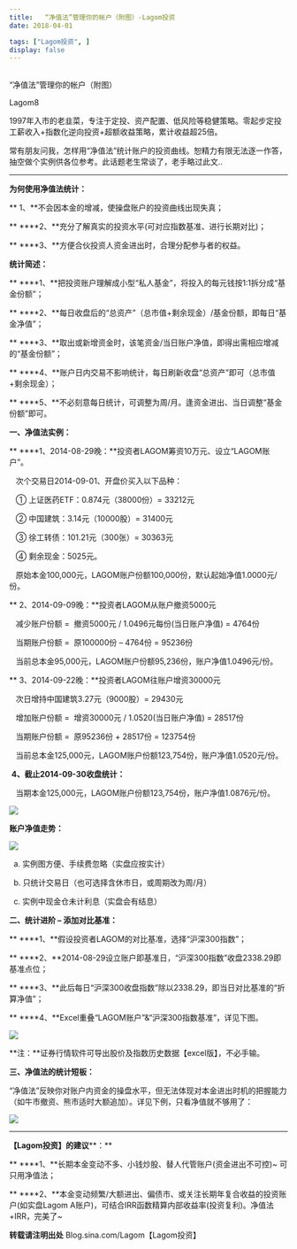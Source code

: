```yaml
---
title:   “净值法”管理你的帐户（附图）-Lagom投资
date: 2018-04-01

tags: ["Lagom投资", ]
display: false
---
```



## 



“净值法”管理你的帐户（附图）




Lagom8




1997年入市的老韭菜，专注于定投、资产配置、低风险等稳健策略。零起步定投工薪收入+指数化逆向投资+超额收益策略，累计收益超25倍。


常有朋友问我，怎样用“净值法”统计账户的投资曲线。恕精力有限无法逐一作答，抽空做个实例供各位参考。此话题老生常谈了，老手略过此文..

-------------------------------------

**为何使用净值法统计：**

**&nbsp;1、**不会因本金的增减，使操盘账户的投资曲线出现失真；

**&nbsp;****2、**充分了解真实的投资水平(可对应指数基准、进行长期对比)；

**&nbsp;****3、**方便合伙投资人资金进出时，合理分配参与者的权益。



**统计简述：**

**&nbsp;****1、**把投资账户理解成小型“私人基金”，将投入的每元钱按1:1拆分成“基金份额”；

**&nbsp;****2、**每日收盘后的“总资产”（总市值+剩余现金）/基金份额，即每日“基金净值”；

**&nbsp;****3、**取出或新增资金时，该笔资金/当日账户净值，即得出需相应增减的“基金份额”；

**&nbsp;****4、**账户日内交易不影响统计，每日刷新收盘“总资产”即可（总市值+剩余现金）；

**&nbsp;****5、**不必刻意每日统计，可调整为周/月。逢资金进出、当日调整“基金份额”即可。



**一、净值法实例：**

**&nbsp;****1、2014-08-29晚：**投资者LAGOM筹资10万元、设立“LAGOM账户”。

&nbsp;<wbr/>&nbsp;&nbsp;次个交易日2014-09-01、开盘价买入以下品种：

&nbsp;&nbsp;<wbr/>&nbsp;① 上证医药ETF：0.874元（38000份）= 33212元

&nbsp;&nbsp;<wbr/>&nbsp;② 中国建筑：3.14元（10000股）= 31400元

&nbsp;&nbsp;<wbr/>&nbsp;③ 徐工转债：101.21元（300张）= 30363元

&nbsp;<wbr/>&nbsp;&nbsp;④ 剩余现金：5025元。

&nbsp; &nbsp;原始本金100,000元，LAGOM账户份额100,000份，默认起始净值1.0000元/份。

**&nbsp;2、2014-09-09晚：**投资者LAGOM从账户撤资5000元

&nbsp;<wbr/>&nbsp;&nbsp;减少账户份额 = &nbsp;<wbr/>撤资5000元 / 1.0496元每份(当日账户净值) = 4764份

&nbsp;<wbr/>&nbsp;&nbsp;当期账户份额 = &nbsp;<wbr/>原100000份 – 4764份 = 95236份

&nbsp;<wbr/>&nbsp; 当前总本金95,000元，LAGOM账户份额95,236份，账户净值1.0496元/份。

**&nbsp;3、2014-09-22晚：**投资者LAGOM往账户增资30000元

&nbsp;&nbsp;<wbr/>&nbsp;次日增持中国建筑3.27元（9000股）= 29430元

&nbsp;&nbsp;<wbr/>&nbsp;增加账户份额 = &nbsp;<wbr/>增资30000元 / 1.0520(当日账户净值) = 28517份

&nbsp;&nbsp;<wbr/>&nbsp;当期账户份额 = &nbsp;<wbr/>原95236份 + 28517份 = 123754份

&nbsp;&nbsp; 当前总本金125,000元，LAGOM账户份额123,754份，账户净值1.0520元/份。

<font color="#ed1c24">&nbsp;</font>**4、截止2014-09-30收盘统计：**

&nbsp;&nbsp;&nbsp;当期本金125,000元，LAGOM账户份额123,754份，账户净值1.0876元/份。

<img class="" data-copyright="0" data-ratio="0.8716666666666667" data-s="300,640" src="https://mmbiz.qpic.cn/mmbiz_jpg/ZB4WjgjLjJVHnoU9M6Ijnic8ib8oMpFO56h62oCRUVfvS6PZjvoZ1oGZT8CsD0gwG23WPI3ngVGXS2zOIibQzkZRg/640?wx_fmt=jpeg" data-type="jpeg" data-w="600" style=""/>



**账户净值走势：**

<img class="" data-copyright="0" data-ratio="0.5862944162436549" data-s="300,640" src="https://mmbiz.qpic.cn/mmbiz_jpg/ZB4WjgjLjJVHnoU9M6Ijnic8ib8oMpFO56r1BxzKujBZfdFf17JOIbH7cjMqw1VxNhicDGttQjTX2jfvCDlu9ichGw/640?wx_fmt=jpeg" data-type="jpeg" data-w="394" style=""/>

&nbsp;<wbr/>&nbsp;a. 实例图方便、手续费忽略（实盘应按实计）

&nbsp;<wbr/>&nbsp;b. 只统计交易日（也可选择含休市日，或周期改为周/月）

&nbsp;<wbr/>&nbsp;c. 实例中现金仓未计利息（实盘会有结息）



**二、统计进阶 – 添加对比基准：**

**&nbsp;****1、**假设投资者LAGOM的对比基准，选择“沪深300指数”；

**&nbsp;****2、**2014-08-29设立账户即基准日，“沪深300指数”收盘2338.29即基准点位；

**&nbsp;****3、**此后每日“沪深300收盘指数”除以2338.29，即当日对比基准的“折算净值”；

**&nbsp;****4、**Excel重叠“LAGOM账户”&amp;“沪深300指数基准”，详见下图。

<img class="" data-copyright="0" data-ratio="1.67" data-s="300,640" src="https://mmbiz.qpic.cn/mmbiz_jpg/ZB4WjgjLjJVHnoU9M6Ijnic8ib8oMpFO56hY7EK0CSvpDugRU7ibAOXJs1jtHE6yzia8jV1cic10gpNgErrTdibVkMOw/640?wx_fmt=jpeg" data-type="jpeg" data-w="400" style=""/>

**注：**证券行情软件可导出股价及指数历史数据【excel版】，不必手输。



**三、净值法的统计短板：**

“净值法”反映你对账户内资金的操盘水平，但无法体现对本金进出时机的把握能力（如牛市撤资、熊市适时大额追加）。详见下例，只看净值就不够用了：

<img class="" data-copyright="0" data-ratio="0.22782258064516128" data-s="300,640" src="https://mmbiz.qpic.cn/mmbiz_jpg/ZB4WjgjLjJVHnoU9M6Ijnic8ib8oMpFO56g4Uf8h01oMoVeG3YwLcuG83lHzDUpb5xSF6zMKicFoUFdv52ia1buMRw/640?wx_fmt=jpeg" data-type="jpeg" data-w="496" style=""/>

****

**【Lagom投资】的建议****：**

**&nbsp;****1、**长期本金变动不多、小钱炒股、替人代管账户(资金进出不可控)~&nbsp;可只用净值法；

**&nbsp;****2、**本金变动频繁/大额进出、偏债市、或关注长期年复合收益的投资账户(如实盘Lagom A账户)，可结合IRR函数精算内部收益率(投资复利)。净值法+IRR，完美了~



**转载请注明出处** Blog.sina.com/Lagom【Lagom投资】